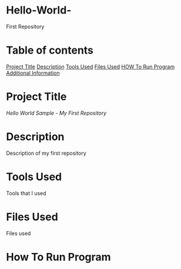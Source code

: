 # Hello-World-
First Repository 

# Table of contents
[Project Title](#Project-title)
[Description](#Description)
[Tools Used](#Tools-used)
[Files Used](#Files-used)
[HOW To Run Program](#How-to-run-program)
[Additional Information](#Addtional-information)

# Project Title 
*Hello World Sample - My First Repository*

# Description 
Description of my first repository 

# Tools Used
Tools that I used

# Files Used
Files used

# How To Run Program 


